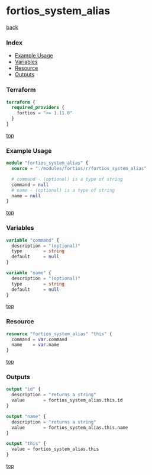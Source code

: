 # fortios_system_alias

[back](../fortios.md)

### Index

- [Example Usage](#example-usage)
- [Variables](#variables)
- [Resource](#resource)
- [Outputs](#outputs)

### Terraform

```terraform
terraform {
  required_providers {
    fortios = ">= 1.11.0"
  }
}
```

[top](#index)

### Example Usage

```terraform
module "fortios_system_alias" {
  source = "./modules/fortios/r/fortios_system_alias"

  # command - (optional) is a type of string
  command = null
  # name - (optional) is a type of string
  name = null
}
```

[top](#index)

### Variables

```terraform
variable "command" {
  description = "(optional)"
  type        = string
  default     = null
}

variable "name" {
  description = "(optional)"
  type        = string
  default     = null
}
```

[top](#index)

### Resource

```terraform
resource "fortios_system_alias" "this" {
  command = var.command
  name    = var.name
}
```

[top](#index)

### Outputs

```terraform
output "id" {
  description = "returns a string"
  value       = fortios_system_alias.this.id
}

output "name" {
  description = "returns a string"
  value       = fortios_system_alias.this.name
}

output "this" {
  value = fortios_system_alias.this
}
```

[top](#index)